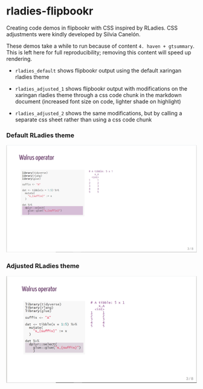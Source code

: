 # rladies-flipbookr

Creating code demos in flipbookr with CSS inspired by RLadies. CSS adjustments were kindly developed by Silvia Canelón.

These demos take a while to run because of content `4. haven + gtsummary`.  This is left here for full reproducibility; removing this content will speed up rendering.


* `rladies_default` shows flipbookr output using the default xaringan rladies theme

* `rladies_adjusted_1` shows flipbookr output with modifications on the xaringan rladies theme through a css code chunk in the markdown document (increased font size on code, lighter shade on highlight)

* `rladies_adjusted_2` shows the same modifications, but by calling a separate css sheet rather than using a css code chunk

### Default RLadies theme

![](img/walrus-default.png)

### Adjusted RLadies theme

![](img/walrus-adjusted.png)


